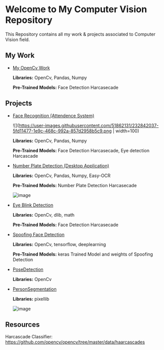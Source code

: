 # Welcome to My Computer Vision Repository

This Repository contains all my work & projects associated to Computer Vision field.

## My Work 
 - [My OpenCv Work](https://github.com/Muhammad-Usama-07/ComputerVision/tree/master/OpenCvWork)

    **Libraries:** OpenCv, Pandas, Numpy
    
    **Pre-Trained Models:** Face Detection Harcasecade

## Projects
 - [Face Recognition (Attendence System)](https://github.com/Muhammad-Usama-07/ComputerVision/tree/master/FaceRecognition(attendence))
 
   ![](https://user-images.githubusercontent.com/51862131/232842037-5fd11477-1e9c-468c-992a-857d2958b5c9.png | width=100)
   
    **Libraries:** OpenCv, Pandas, Numpy
    
    **Pre-Trained Models:** Face Detection Harcasecade, Eye detection Harcascade

 - [Number Plate Detection (Desktop Application)](https://github.com/Muhammad-Usama-07/ComputerVision/tree/master/NumberPlateDetection)

    **Libraries:** OpenCv, Pandas, Numpy, Easy-OCR
    
    **Pre-Trained Models:** Number Plate Detection Harcasecade
    
    ![image](https://user-images.githubusercontent.com/51862131/164942933-52f3e040-f5bf-496c-920b-dc2da64cc791.png)


 - [Eye Blink Detection](https://github.com/Muhammad-Usama-07/ComputerVision/tree/master/EyeBlinkDetection)

    **Libraries:** OpenCv, dlib, math
    
    **Pre-Trained Models:** Face Detection Harcasecade

 - [Spoofing Face Detection](https://github.com/Muhammad-Usama-07/ComputerVision/tree/master/SpoofingDetection)

    **Libraries:** OpenCv, tensorflow, deeplearning
    
    **Pre-Trained Models:** keras Trained Model and weights of Spoofing Detection


 - [PoseDetection](https://github.com/Muhammad-Usama-07/ComputerVision/tree/master/PoseDetection)

    **Libraries:** OpenCv
   
 - [PersonSegmentation](https://github.com/Muhammad-Usama-07/ComputerVision/tree/master/PersonSegementation)

    **Libraries:** pixellib
    
    ![image](https://user-images.githubusercontent.com/51862131/215710079-8391f8cb-1aeb-4918-92e3-57ab637045e2.jpg)


## Resources
Harcascade Classifier: https://github.com/opencv/opencv/tree/master/data/haarcascades
